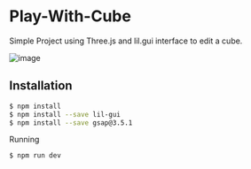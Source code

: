 # Play-With-Cube

Simple Project using Three.js and lil.gui interface to edit a cube.



![image](https://user-images.githubusercontent.com/90138353/221422209-c815b44d-e02a-4727-a41e-c76f28c9accb.png)



## Installation


```sh
$ npm install 
$ npm install --save lil-gui
$ npm install --save gsap@3.5.1
```
Running
```sh
$ npm run dev
```
